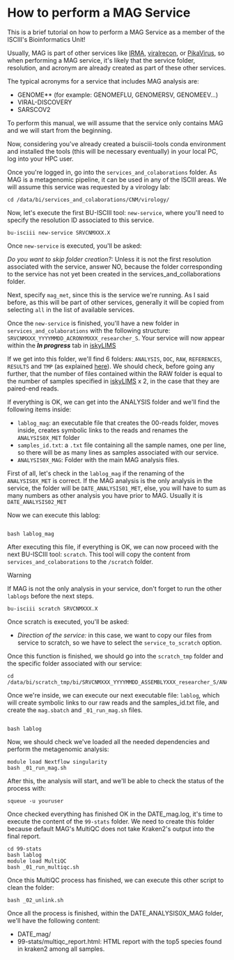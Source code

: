# How to perform a MAG Service

This is a brief tutorial on how to perform a MAG Service as a member of the ISCIII's Bioinformatics Unit!

Usually, MAG is part of other services like [IRMA](lint/to/flu/service), [viralrecon](https://github.com/BU-ISCIII/BU-ISCIII/wiki/SARS-CoV-2-service), or [PikaVirus](/link/to/pikavirus/), so when performing a MAG service, it's likely that the service folder, resolution, and acronym are already created as part of these other services. 

The typical acronyms for a service that includes MAG analysis are:
- GENOME** (for example: GENOMEFLU, GENOMERSV, GENOMEEV...)
- VIRAL-DISCOVERY
- SARSCOV2

To perform this manual, we will assume that the service only contains MAG and we will start from the beginning.

Now, considering you've already created a buisciii-tools conda environment and installed the tools (this will be necessary eventually) in your local PC, log into your HPC user.

Once you're logged in, go into the `services_and_colaborations` folder. As MAG is a metagenomic pipeline, it can be used in any of the ISCIII areas. We will assume this service was requested by a virology lab:

```
cd /data/bi/services_and_colaborations/CNM/virology/
```

Now, let's execute the first BU-ISCIII tool: `new-service`, where you'll need to specify the resolution ID associated to this service.

```
bu-isciii new-service SRVCNMXXX.X
```

Once `new-service` is executed, you'll be asked:

_Do you want to skip folder creation?:_ Unless it is not the first resolution associated with the service, answer NO, because the folder corresponding to the service has not yet been created in the services_and_collaborations folder.

Next, specify `mag_met`, since this is the service we're running. As I said before, as this will be part of other services, generally it will be copied from selecting `all` in the list of available services.

Once the `new-service` is finished, you'll have a new folder in `services_and_colaborations` with the following structure: `SRVCNMXXX_YYYYMMDD_ACRONYMXXX_researcher_S`. Your service will now appear within the _**In progress**_ tab in [iskyLIMS](https://iskylims.isciii.es/)

If we get into this folder, we'll find 6 folders: `ANALYSIS`, `DOC`, `RAW`, `REFERENCES`, `RESULTS` and `TMP` (as explained [here](https://github.com/BU-ISCIII/BU-ISCIII/wiki/bioinformatics#33-services_and_collaborations)). We should check, before going any further, that the number of files contained within the RAW folder is equal to the number of samples specified in [iskyLIMS](https://iskylims.isciii.es/) x 2, in the case that they are paired-end reads.

If everything is OK, we can get into the ANALYSIS folder and we'll find the following items inside:
- `lablog_mag`: an executable file that creates the 00-reads folder, moves inside, creates symbolic links to the reads and renames the `ANALYSIS0X_MET` folder
- `samples_id.txt`: a `.txt` file containing all the sample names, one per line, so there will be as many lines as samples associated with our service.
- `ANALYSIS0X_MAG`: Folder with the main MAG analysis files.

First of all, let's check in the `lablog_mag` if the renaming of the `ANALYSIS0X_MET` is correct. If the MAG analysis is the only analysis in the service, the folder will be `DATE_ANALYSIS01_MET`, else, you will have to sum as many numbers as other analysis you have prior to MAG. Usually it is `DATE_ANALYSIS02_MET`

Now we can execute this lablog:

```

bash lablog_mag
```

After executing this file, if everything is OK, we can now proceed with the next BU-ISCIII tool: `scratch`. This tool will copy the content from `services_and_colaborations` to the `/scratch` folder.

> [!WARNING]
> If MAG is not the only analysis in your service, don't forget to run the other `lablogs` before the next steps.

```
bu-isciii scratch SRVCNMXXX.X
```

Once scratch is executed, you'll be asked:

- _Direction of the service:_ in this case, we want to copy our files from service to scratch, so we have to select the `service_to_scratch` option.

Once this function is finished, we should go into the `scratch_tmp` folder and the specific folder associated with our service:

```
cd /data/bi/scratch_tmp/bi/SRVCNMXXX_YYYYMMDD_ASSEMBLYXXX_researcher_S/ANALYSIS/DATE_ANALYSIS0X_MAG
```

Once we're inside, we can execute our next executable file: `lablog`, which will create symbolic links to our raw reads and the samples_id.txt file, and create the `mag.sbatch` and `_01_run_mag.sh` files.

```

bash lablog
```

Now, we should check we've loaded all the needed dependencies and perform the metagenomic analysis:

```
module load Nextflow singularity
bash _01_run_mag.sh
```

After this, the analysis will start, and we'll be able to check the status of the process with:

```
squeue -u youruser
```

Once checked everything has finished OK in the DATE_mag.log, it's time to execute the content of the `99-stats` folder. We need to create this folder because default MAG's MultiQC does not take Kraken2's output into the final report.

```
cd 99-stats
bash lablog
module load MultiQC
bash _01_run_multiqc.sh
```

Once this MultiQC process has finished, we can execute this other script to clean the folder:

```
bash _02_unlink.sh
```

Once all the process is finished, within the DATE_ANALYSIS0X_MAG folder, we'll have the following content:
- DATE_mag/
- 99-stats/multiqc_report.html: HTML report with the top5 species found in kraken2 among all samples.
